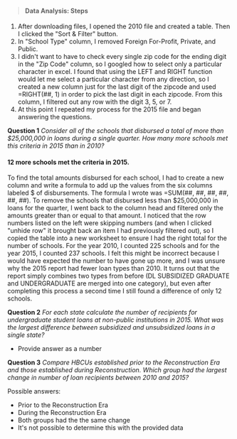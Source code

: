 >#### Data Analysis: Steps
1. After downloading files, I opened the 2010 file and created a table.  Then I clicked the "Sort & Filter" button.  
2. In "School Type" column, I removed Foreign For-Profit, Private, and Public.
3. I didn't want to have to check every single zip code for the ending digit in the "Zip Code" column, so I googled how to select only a particular character in excel.  I found that using the LEFT and RIGHT function would let me select a particular character from any direction, so I created a new column just for the last digit of the zipcode and used =RIGHT(##, 1) in order to pick the last digit in each zipcode. From this column, I filtered out any row with the digit 3, 5, or 7.
4. At this point I repeated my process for the 2015 file and began answering the questions.

**Question 1** 
_Consider all of the schools that disbursed a total of more than $25,000,000 in loans during a single quarter. How many more schools met this criteria in 2015 than in 2010?_

#### 12 more schools met the criteria in 2015.

To find the total amounts disbursed for each school, I had to create a new column and write a formula to add up the values from the six columns labeled $ of disbursements.  The formula I wrote was =SUM(##, ##, ##, ##, ##, ##). To remove the schools that disbursed less than $25,000,000 in loans for the quarter, I went back to the column head and filtered only the amounts greater than or equal to that amount.  I noticed that the row numbers listed on the left were skipping numbers (and when I clicked "unhide row" it brought back an item I had previously filtered out), so I copied the table into a new worksheet to ensure I had the right total for the number of schools.  For the year 2010, I counted 225 schools and for the year 2015, I counted 237 schools. I felt this might be incorrect because I would have expected the number to have gone up more, and I was unsure why the 2015 report had fewer loan types than 2010.  It turns out that the report simply combines two types from before (DL SUBSIDIZED GRADUATE and UNDERGRADUATE are merged into one category), but even after completing this process a second time I still found a difference of only 12 schools.

**Question 2**
_For each state calculate the number of recipients for undergraduate student loans at non-public institutions in 2015. What was the largest difference between subsidized and unsubsidized loans in a single state?_
- Provide answer as a number

**Question 3**
_Compare HBCUs established prior to the Reconstruction Era and those established during Reconstruction. Which group had the largest change in number of loan recipients between 2010 and 2015?_

Possible answers:

- Prior to the Reconstruction Era
- During the Reconstruction Era
- Both groups had the the same change
- It's not possible to determine this with the provided data
